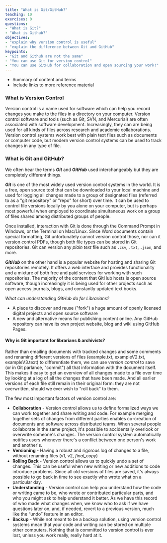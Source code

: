 ```yaml
---
title: "What is Git/GitHub?"
teaching: 10
exercises: 0
questions:
- "What is Git?"
- "What is Github?"
objectives:
- "explain why version control is useful"
- "explain the difference between Git and GitHub"
keypoints:
- "Git and Github are not the same"
- "You can use Git for version control"
- "You can use GitHub for collaboration and open sourcing your work!"
---
```


- Summary of content and terms
- Include links to more reference material

### What is Version Control

Version control is a name used for software which can help you record changes you make to the files in a directory on your computer. Version control software and tools (such as Git, SVN, and Mercurial) are often associated with software development. Increasingly, they can are being used for all kinds of files across research and academic collaborations. Version control systems work best with plain text files such as documents or computer code, but modern version control systems can be used to track changes in any type of file.

### What is Git and GitHub?

We often hear the terms **_Git_** and **_GitHub_** used interchangeably but they are completely different things.

**_Git_** is one of the most widely used version control systems in the world. It is a free, open source tool that can be downloaded to your local machine and used for logging all changes made to a group of designated files (referred to as a "git repository" or "repo" for short) over time. It can be used to control file versions locally by you alone on your computer, but is perhaps most powerful when employed to coordinate simultaneous work on a group of files shared among distributed groups of people.

Once installed, interaction with Git is done through the Command Prompt in Windows, or the Terminal on Mac/Linux. Since Word documents contain special formatting, Git unfortunately cannot version control those, nor can it version control PDFs, though both file types can be stored in Git repositories. Git can version any *plain text* file such as `.csv`, `.txt`, `.json`, and more. 

**_GitHub_** on the other hand is a popular website for hosting and sharing Git repositories remotely. It offers a web interface and provides functionality and a mixture of both free and paid services for working with such repositories. The majority of the content that GitHub hosts is open source software, though increasingly it is being used for other projects such as open access journals, blogs, and constantly updated text books. 

*What can understanding GitHub do for Librarians?*

* A place to discover and reuse ("fork") a huge amount of openly licensed digital projects and open source software
* A new and alternative means for publishing content online. Any GitHub repository can have its own project website, blog and wiki using GitHub Pages.

#### Why is Git important for librarians & archivists?
Rather than emailing documents with tracked changes and some comments and renaming different versions of files (example.txt, exampleV2.txt, exampleV3.text) to differentiate them, we can use *version control* to save (or in Git parlance, "commit") all that information with the document itself. This makes it easy to get an overview of all changes made to a file over time by looking at a log of all the changes that have been made. And all earlier versions of each file still remain in their original form: they are not overwritten, should we ever wish to "roll back" to them.

The few most important factors of version control are:

* **Collaboration** - Version control allows us to define formalized ways we can work together and share writing and code. For example merging together sets of changes from different parties enables co-creation of documents and software across distributed teams. When several people collaborate in the same project, it's possible to accidentally overlook or overwrite someone's changes. The version control system automatically notifies users whenever there's a conflict between one person's work and another's.
* **Versioning** - Having a robust and rigorous log of changes to a file, without renaming files (v1, v2, _final_copy_)
* **Rolling Back** - Version control allows us to quickly undo a set of changes. This can be useful when new writing or new additions to code introduce problems. Since all old versions of files are saved, it's always possible to go back in time to see exactly who wrote what on a particular day.
* **Understanding** - Version control can help you understand how the code or writing came to be, who wrote or contributed particular parts, and who you might ask to help understand it better. As we have this record of who made what changes when, we know who to ask if we have questions later on, and, if needed, revert to a previous version, much like the “undo” feature in an editor.
* **Backup** - While not meant to be a backup solution, using version control systems mean that your code and writing can be stored on multiple other computers. Nothing that is committed to version control is ever lost, unless you work really, really hard at it.
